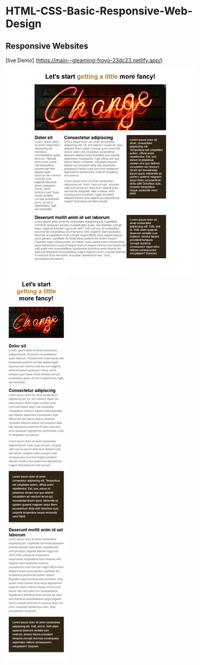# HTML-CSS-Basic-Responsive-Web-Design
## Responsive Websites

[live Demo]
(https://main--gleaming-froyo-23dc23.netlify.app/)

![web Image](./assets/Screen%20Shot%202023-12-29%20at%2000.44.48.png)
![web Image](./assets/Screen%20Shot%202023-12-29%20at%2000.44.23.png)
